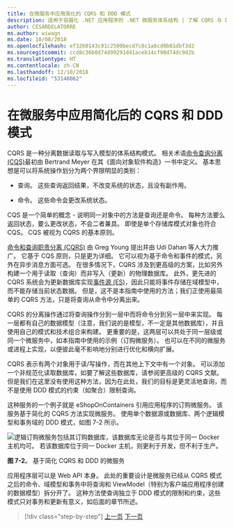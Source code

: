 ```yaml
---
title: 在微服务中应用简化的 CQRS 和 DDD 模式
description: 适用于容器化 .NET 应用程序的 .NET 微服务体系结构 | 了解 CQRS 与 DDD 模式之间的整体关系。
author: CESARDELATORRE
ms.author: wiwagn
ms.date: 10/08/2018
ms.openlocfilehash: ef3260143c91c2500becd7c8c1a6cd0b81dbf3d2
ms.sourcegitcommit: ccd8c36b0d74d99291d41aceb14cf98d74dc9d2b
ms.translationtype: HT
ms.contentlocale: zh-CN
ms.lasthandoff: 12/10/2018
ms.locfileid: "53148062"
---
```

# <a name="apply-simplified-cqrs-and-ddd-patterns-in-a-microservice"></a>在微服务中应用简化后的 CQRS 和 DDD 模式

CQRS 是一种分离数据读取与写入模型的体系结构模式。 相关术语[命令查询分离 (CQS)](https://martinfowler.com/bliki/CommandQuerySeparation.html)最初由 Bertrand Meyer 在其《面向对象软件构造》一书中定义。 基本思想是可以将系统操作划分为两个界限明显的类别：

- 查询。 这些查询返回结果，不改变系统的状态，且没有副作用。

- 命令。 这些命令会更改系统状态。

CQS 是一个简单的概念 - 说明同一对象中的方法是查询还是命令。 每种方法要么返回状态，要么更改状态，不会二者兼具。 即使是单个存储库模式对象也符合 CQS。 CQS 被视为 CQRS 的基本原则。

[命令和查询职责分离 (CQRS)](https://martinfowler.com/bliki/CQRS.html) 由 Greg Young 提出并由 Udi Dahan 等人大力推广。 它基于 CQS 原则，只是更为详细。 它可以视为基于命令和事件的模式，另外在异步消息方面可选。 在很多情况下，CQRS 涉及到更高级的方案，比如另外构建一个用于读取（查询）而非写入（更新）的物理数据库。 此外，更先进的 CQRS 系统会为更新数据库实现[事件源 (ES)](http://codebetter.com/gregyoung/2010/02/20/why-use-event-sourcing/)，因此只能将事件存储在域模型中，而不能存储当前状态数据。 但是，这不是本指南中使用的方法；我们正使用最简单的 CQRS 方法，只是将查询从命令中分离出来。

CQRS 的分离操作通过将查询操作分到一层中而将命令分到另一层中来实现。 每一层都有自己的数据模型（注意，我们说的是模型，不一定是其他数据库），并且使用自己的模式和技术组合来构建。 更重要的是，这两层可以共处于同一层级或同一个微服务中，如本指南中使用的示例（订购微服务）。 也可以在不同的微服务或进程上实现，以便彼此毫不影响地分别进行优化和横向扩展。

CQRS 表示有两个对象用于读/写操作，而在其他上下文中有一个对象。 可以添加一个非规范化读取数据库，如要了解这些数据库，请参阅更高级的 CQRS 文献。 但是我们在这里没有使用这种方法，因为在此处，我们的目标是更灵活地查询，而不是使用 DDD 模式的约束（如聚合）限制查询。

这种服务的一个例子就是 eShopOnContainers 引用应用程序的订购微服务。 该服务基于简化的 CQRS 方法实现微服务。 使用单个数据源或数据库、两个逻辑模型和事务域的 DDD 模式，如图 7-2 所示。

![逻辑订购微服务包括其订购数据库，该数据库无论是否与其位于同一 Docker 主机均可。 若该数据库位于同一 Docker 主机，则更利于开发，但不利于生产。](./media/image2.png)

**图 7-2**。 基于简化 CQRS 和 DDD 的微服务

应用程序层可以是 Web API 本身。 此处的重要设计是微服务已经从 CQRS 模式之后的命令、域模型和事务中将查询和 ViewModel（特别为客户端应用程序创建的数据模型）拆分开了。 这种方法使查询独立于 DDD 模式的限制和约束，这些模式只对事务和更新有意义，如后面的章节所述。

>[!div class="step-by-step"]
>[上一页](index.md)
>[下一页](eshoponcontainers-cqrs-ddd-microservice.md)